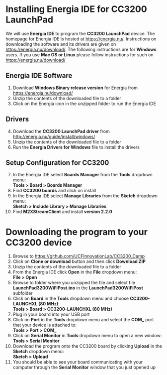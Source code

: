Installing Energia IDE for CC3200 LaunchPad
===========================================
We will use **Energia IDE** to program the **CC3200 LaunchPad** device. The homepage for Energia IDE is hosted at https://energia.nu/. Instructions on downloading the software and its drivers are given on https://energia.nu/download/. The following instructions are for **Windows** users. If you use **Mac OS or Linux** please follow instructions for such on https://energia.nu/download/

Energia IDE Software
----------------------
1) Download **Windows Binary release version** for Energia from https://energia.nu/download/
2) Unzip the contents of the downloaded file to a folder
3) Click on the Energia icon in the unzipped folder to run the Energia IDE

Drivers
-------
4) Download the **CC3200 LaunchPad driver** from http://energia.nu/guide/install/windows/
5) Unzip the contents of the downloaded file to a folder
6) Run the **Energia Drivers for Windows** file to install the drivers 

Setup Configuration for CC3200
---------------------------------------
7) In the Energia IDE select **Boards Manager** from the **Tools** dropdown menu:  
**Tools > Board > Boards Manager**
8) Find **CC3200 boards** and click on install
9) In the Energia IDE select **Manage Libraries** from the **Sketch** dropdown menu:  
**Sketch > Include Library > Manage Libraries**
10) Find **M2XStreamClient** and install **version 2.2.0**

Downloading the program to your CC3200 device
=============================================
1) Browse to https://github.com/UCFInnovationLab/CC3200_Camp
2) Click on **Clone or download** button and then click **Download ZIP**
3) Unzip the contents of the downloaded file to a folder
4) From the Energia IDE click **Open** in the **File** dropdown menu:  
**File > Open**
5) Browse to folder where you unzipped the file and select file **LaunchPad3200WiFiPost.ino** in the **LaunchPad3200WiFiPost** subfolder
6) Click on **Board** in the **Tools** dropdown menu and choose **CC3200-LAUNCHXL (80 MHz)**:  
**Tools > Board > CC3200-LAUNCHXL (80 MHz)**
7) Plug in your board into your USB port
8) Click on **Port** in the **Tools** dropdown menu and select the **COM_** port that your device is attached to:  
**Tools > Port > COM_**
9) Click on **Serial Monitor** in **Tools** dropdown menu to open a new window:  
**Tools > Serial Monitor**
10) Download the program onto the CC3200 board by clicking **Upload** in the **Sketch** dropdown menu:  
**Sketch > Upload**
11) You should be able to see your board communicating with your computer through the **Serial Monitor** window that you just opened up
